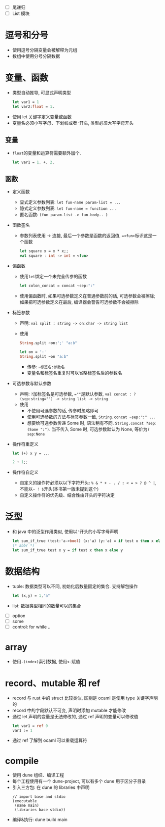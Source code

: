 - [ ] 尾递归
- [ ] List 模块

# 逗号和分号

- 使用逗号分隔变量会被解释为元组
- 数组中使用分号分隔数据

# 变量、函数

- 类型自动推导, 可显式声明类型
  ```ocaml
  let var1 = 1
  let var2:float = 1.
  ```
- 使用 let 关键字定义变量或函数
- 变量名必须小写字母、下划线或者`'`开头, 类型必须大写字母开头

## 变量

- `float`的变量和运算符需要额外加个`.`
  ```ocaml
  let var1 = 1. +. 2.
  ```

## 函数

- 定义函数
  - 显式定义参数列表: `let fun-name param-list = ...`
  - 隐式定义参数列表: `let fun-name = function ...`
  - 匿名函数: `(fun param-list -> fun-body.. )`
- 函数签名
  - 参数列表使用 -> 连接, 最后一个参数是函数的返回值, `=<fun>`标识这是一个函数
    ```ocaml
    let square x = x * x;;
    val square : int -> int = <fun>
    ```
- 偏函数

  - 使用`let`绑定一个未完全传参的函数
    ```ocaml
    let colon_concat = concat ~sep:":"
    ```
  - 使用偏函数时, 如果可选参数定义在普通参数前的话, 可选参数会被擦除; 如果把可选参数定义在最后, 编译器会警告可选参数不会被擦除

- 标签参数

  - 声明: `val split : string -> on:char -> string list`
  - 使用

    ```ocaml
    String.split ~on:';' "a:b"

    let on = ':'
    String.split ~on "a:b"
    ```

    - 传参: `~标签名:参数名`
    - 变量名和标签名重复时可以省略标签名后的参数名

- 可选参数与默认参数

  - 声明: `?`加标签名是可选参数, `=""`是默认参数, `val concat : ?(sep:string="") -> string list -> string`
  - 使用
    - 不使用可选参数的话, 传参时忽略即可
    - 使用可选参数的方法与标签参数一致, `String.concat ~sep:":" ...`
    - 想要给可选参数传递 Some 时, 语法稍有不同. `String.concat ?sep:(Some ":")`. 当不传入 Some 时, 可选参数默认为 None, 等价为`?sep:None`

- 操作符重定义

  ```ocaml
  let (+) x y = ...

  2 + 1;;
  ```

- 操作符自定义
  - 自定义的操作符必须以以下字符开头: `% & * + - . / : < = > ? @ ^ |`, 不能以`~ ! $`开头(本书第一版未提到这个)
  - 自定义操作符的优先级、结合性由开头的字符决定

# 泛型

- 和 java 中的泛型作用类似, 使用以`'`开头的小写字母声明
  ```ocaml
  let sum_if_true (test:'a->bool) (x:'a) (y:'a) = if test x then x else y
  (* abbr *)
  let sum_if_true test x y = if test x then x else y
  ```

# 数据结构

- tuple: 数据类型可以不同, 初始化后数量固定的集合. 支持解包操作
  ```ocaml
  let (x,y) = 1,"a"
  ```
- list: 数据类型相同的数量可以的集合

- [ ] option
- [ ] some
- [ ] control: for while ..

# array

- 使用`.(index)`索引数据, 使用`<-`赋值

# record、mutable 和 ref

- record 与 rust 中的 struct 比较类似, 区别是 ocaml 是使用 type 关键字声明的
- record 中的字段默认不可变, 声明时添加 mutable 才能修改
- 通过 let 声明的变量是无法修改的, 通过 ref 声明的变量可以修改值
  ```ocaml
  let var1 = ref 0
  var1 := 1
  ```
- 通过 ref 了解到 ocaml 可以重载运算符

# compile

- 使用 dune 组织、编译工程
- 每个工程使用有一个 dune-project, 可以有多个 dune 用于区分子目录
- 引入三方包: 在 dune 的 libraries 中声明
  ```
  // import base and stdio
  (executable
   (name main)
   (libraries base stdio))
  ```
- 编译&执行: dune build main
